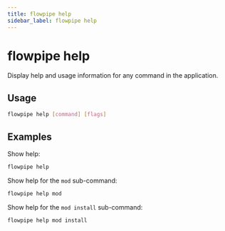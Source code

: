 ```yaml
---
title: flowpipe help
sidebar_label: flowpipe help
---
```


# flowpipe help
Display help and usage information for any command in the application.

## Usage
```bash
flowpipe help [command] [flags]
```

## Examples
Show help:
```bash
flowpipe help 
```
Show help for the `mod` sub-command:
```bash
flowpipe help mod
```
Show help for the `mod install` sub-command:
```bash
flowpipe help mod install
```
